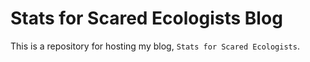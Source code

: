 # Stats for Scared Ecologists Blog

This is a repository for hosting my blog, `Stats for Scared Ecologists`. 